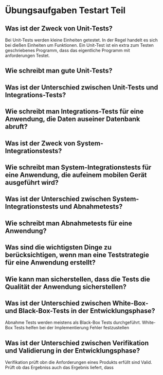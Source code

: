 # Übungsaufgaben Testart Teil 
## Was ist der Zweck von Unit-Tests?
Bei Unit-Tests werden kleine Einheiten getestet. In der Regel handelt es sich bei dießen Einheiten um Funktionen. Ein Unit-Test ist ein extra zum Testen geschriebenes Programm, dass das eigentliche Programm mit anforderungen Testet.

## Wie schreibt man gute Unit-Tests?

## Was ist der Unterschied zwischen Unit-Tests und Integrations-Tests?

## Wie schreibt man Integrations-Tests für eine Anwendung, die Daten auseiner Datenbank abruft?

## Was ist der Zweck von System-Integrationstests?

## Wie schreibt man System-Integrationstests für eine Anwendung, die aufeinem mobilen Gerät ausgeführt wird?

## Was ist der Unterschied zwischen System-Integrationstests und Abnahmetests?

## Wie schreibt man Abnahmetests für eine Anwendung?

## Was sind die wichtigsten Dinge zu berücksichtigen, wenn man eine Teststrategie für eine Anwendung erstellt?

## Wie kann man sicherstellen, dass die Tests die Qualität der Anwendung sicherstellen?

## Was ist der Unterschied zwischen White-Box- und Black-Box-Tests in der Entwicklungsphase?
Abnahme Tests werden meistens als Black-Box Tests durchgeführt.
White-Box Tests helfen bei der Implementierung Fehler festzustellen
## Was ist der Unterschied zwischen Verifikation und Validierung in der Entwicklungsphase?
Verifikation prüft obn die Anforderungen eines Produkts erfüllt sind
Valid. Prüft ob das Ergebniss auch das Ergebnis liefert, dass 

